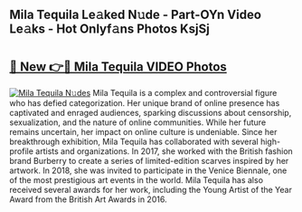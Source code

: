 ## Mila Tequila Le𝚊ked N𝚞de - Part-OYn Video Le𝚊ks - Hot Onlyf𝚊ns Photos KsjSj

# <h2><a href="http://ab94335.deff.icu/?id=Mila+Tequila">🔗 New 👉🔴 Mila Tequila VIDEO Photos</a></h2>

[![Mila Tequila N𝚞des](https://i.imgur.com/rIISA9y.gif)](http://ab94335.deff.icu/?id=Mila+Tequila)
Mila Tequila is a complex and controversial figure who has defied categorization. Her unique brand of online presence has captivated and enraged audiences, sparking discussions about censorship, sexualization, and the nature of online communities. While her future remains uncertain, her impact on online culture is undeniable. Since her breakthrough exhibition, Mila Tequila has collaborated with several high-profile artists and organizations. In 2017, she worked with the British fashion brand Burberry to create a series of limited-edition scarves inspired by her artwork. In 2018, she was invited to participate in the Venice Biennale, one of the most prestigious art events in the world. Mila Tequila has also received several awards for her work, including the Young Artist of the Year Award from the British Art Awards in 2016.
